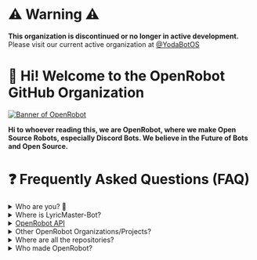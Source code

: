 # ⚠️ Warning ⚠️
**This organization is discontinued or no longer in active development.** Please visit our current active organization at [@YodaBotOS](https://github.com/YodaBotOS)

# 👋 Hi! Welcome to the OpenRobot GitHub Organization
[![Banner of OpenRobot](https://github.com/OpenRobot/.github/blob/main/assets/OpenRobot%20Banner%204.png?raw=true)](https://openrobot.xyz/)

**Hi to whoever reading this, we are OpenRobot, where we make Open Source Robots, especially Discord Bots. We believe in the Future of Bots and Open Source.**

# ❓ Frequently Asked Questions (FAQ)
<details>
    <summary>Who are you? 🤔</summary>
    <ul>
        <br>
        We are OpenRobot, A non-profit free organization believing in Open Source and the Future of Robots to this world. Basically, we make open-sourced bots for you to check out the code and use it in your own projects! (But make sure to follow our licenses when using our code and also credit us if you use a large portion :>)
    </ul>
</details>

<details>
    <summary>Where is LyricMaster-Bot?</summary>
    <ul>
        <br>
        OpenRobot used to be called as LyricMaster-Bot. LyricMaster-Bot is the legacy of OpenRobot. 
        Since then, LyricMaster-Bot has been growing, with other partners.
        The developers and owners of LyricMaster-Bot was thinking to rename LyricMaster-Bot organization because:
        <ul>
            <li>LyricMaster-Bot organization was growing quickly with other bots than LyricMaster</li>
            <li>There was also other bots e.g M.S. Counter and Fifi</li>
        </ul>
        <br>
        The developers thought that this was the time to change the name of LyricMaster-Bot organization.
        We (<a href="https://github.com/proguy914629bot">proguy914629bot</a> and <a href="https://github.com/whyfai">whyfai</a>) searched for names available.
        <br>
        We brainstormed and thought about these ideas:
        <ul>
            <li>MemeStudios</li>
            <li>OpenBots</li>
            <li>OpenBot</li>
            <li>OpenProject</li>
            <li>OpenRobot</li>
            <li>OpenRobots</li>
            <li>OpenProjects</li>
            <li>OpenDeveloper</li>
            <li>OpenDevelopers</li>
        </ul>
        <br>
        We thought those options through one by one, and agreed that OpenRobot was the best. We didn't pick the others because of either 2 reasons:
        <ul>
            <li>The naming of it is bad</li>
            <li>It doesn't make sense with the context of the whole organization</li>
            <li>The names are already taken in GitHub</li>
        </ul>
        <br>
        So here we are, changing the whole organization system and name.
    </ul>
</details>

<details>
    <summary><a href="https://api.openrobot.xyz">OpenRobot API</a></summary>
    <ul>
        <br>
        What is powering the core of OpenRobot is our API, with tons of features such as Lyrics, OCR, and more.
        <br>
        While it is closed sourced, we are still accepting applications through our <a href="https://discord.com/users/759591316627128320">Discord Bot</a>. More info can be found on our <a href="https://api.openrobot.xyz/">API Docs</a>.
    </ul>
</details>

<details>
    <summary>Other OpenRobot Organizations/Projects?</summary>
    <ul>
        <br>
        <details>
            <summary><a href="https://web.roblox.com/groups/12428243/OpenRobot-Roblox">OpenRobot Roblox</a></summary>
            <ul>
                OpenRobot Roblox is the devision of OpenRobot found in GitHub. On Roblox, we create games. We vision to be better and create great games. We are currently working on a free-for-all game.
            </ul>
        </details>
        <details>
            <summary><a href="https://github.com/OpenRobot-Packages">OpenRobot Packages</a></summary>
            <ul>
                OpenRobot Packages is a official OpenRobot organization where we distribute Open Sourced packages, including:
                <ul>
                    <li><a href="https://github.com/OpenRobot-Packages/Python-API-Wrapper">OpenRobot Python API Wrapper</a></li>
                    <li><a href="https://github.com/OpenRobot-Packages/Python-Discord-Activities">OpenRobot Python Discord Activities</a></li>
                </ul>
                and more!
            </ul>
        </details>
    </ul>
</details>

<details>
    <summary>Where are all the repositories?</summary>
    <ul>
        <br>
        OpenRobot used to have around 20-30+ repositories. 
        Understanably so, <a href="https://github.com/whyfai">whyfai</a> removed the OpenRobot Organization, in result of <b><em>most</em></b> of OpenRobot's code being deleted, when we only had <b>some</b> backup left.
        <br>
        Though most OpenRobot Services such as our <a href="https://api.openrobot.xyz">API</a>, <a href="https://discord.com/users/759591316627128320">Discord Bot</a>, <a href="https://openrobot.xyz">Website</a>, Database and <a href="https://cdn.openrobot.xyz">CDN</a> are all still running perfectly fine, our <a href="https://repi.openrobot.xyz">RePI API</a> and <a href="https://api.openrobot.xyz">OpenRobot API</a> is private-sourced because a developer who founded this API wanted it to be private.
    </ul>
</details>

<details>
    <summary>Who made OpenRobot?</summary>
    <ul>
        <br>
        Owners and/or Main Developers:
        <br>
        <ul>
            <li><a href="https://github.com/proguy914629bot">proguy914629bot</a></li>
            <li><a href="https://github.com/whyfai">whyfai</a></li>
        </ul>
        <br>
        <br>
        Other Developers:
        <br>
        <ul>
            <li><a href="https://github.com/alexiiycx1">Alex</a></li>
            <li><a href="https://github.com/Techrosity">Techrosity</a></li>
            <li><a href="https://github.com/FrostiiWeeb">FrostiiWeeb</a></li>
            <!-- <li><a href="https://github.com/Nalsra7">NalsrA</a></li> -->
            <!-- <li><a href="https://github.com/evandiscordbot">evanbot</a></li> -->
        </ul>
    </ul>
</details>
